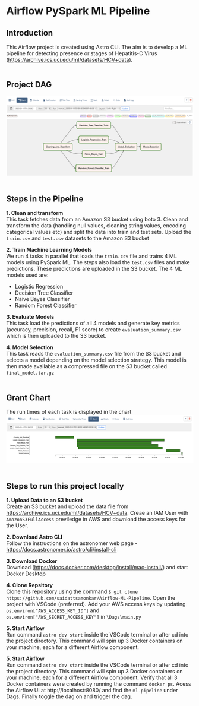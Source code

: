# Airflow PySpark ML Pipeline 

## Introduction
This Airflow project is created using Astro CLI. The aim is to develop a ML pipeline for detecting presence or stages of Hepatitis-C Virus (https://archive.ics.uci.edu/ml/datasets/HCV+data). <br /><br />

## Project DAG
![DAG](https://github.com/saidattsamonkar/Airflow-ML-Pipeline/blob/main/assets/dag.png) <br /><br />

## Steps in the Pipeline
**1. Clean and transform** <br />
 This task fetches data from an Amazon S3 bucket using boto 3. Clean and transform the data (handling null values, cleaning string values, encoding categorical values etc) and split the data into train and test sets. Upload the ```train.csv``` and ```test.csv``` datasets to the Amazon S3 bucket
 
**2. Train Machine Learning Models** <br /> 
 We run 4 tasks in parallel that loads the ```train.csv``` file and trains 4 ML models using PySpark ML. The steps also load the ```test.csv``` files and make predictions. These predictions are uploaded in the S3 bucket. The 4 ML models used are:
 - Logistic Regression
 - Decision Tree Classifier
 - Naive Bayes Classifier
 - Random Forest Classifier
 
**3. Evaluate Models** <br /> 
 This task load the predictions of all 4 models and generate key metrics (accuracy, precision, recall, F1 score) to create ```evaluation_summary.csv``` which is then uploaded to the S3 bucket.
 
**4. Model Selection** <br /> 
 This task reads the ```evaluation_summary.csv``` file from the S3 bucket and selects a model depending on the model selection strategy. This model is then made available as a compressed file on the S3 bucket called ```final_model.tar.gz``` <br /><br />

## Grant Chart
The run times of each task is displayed in the chart
![GRANT CHART](https://github.com/saidattsamonkar/Airflow-ML-Pipeline/blob/main/assets/grant_chart.png) <br /><br />

## Steps to run this project locally

**1. Upload Data to an S3 bucket** <br />
Create an S3 bucket and upload the data file from https://archive.ics.uci.edu/ml/datasets/HCV+data. Creae an IAM User with ```AmazonS3FullAccess``` previledge in AWS and download the access keys for the User.

**2. Download Astro CLI** <br />
Follow the instructions on the astronomer web page - https://docs.astronomer.io/astro/cli/install-cli

**3. Download Docker** <br />
Download (https://docs.docker.com/desktop/install/mac-install/) and start Docker Desktop

**4. Clone Repsitory** <br />
Clone this repository using the command ```$ git clone https://github.com/saidattsamonkar/Airflow-ML-Pipeline```. Open the project with VSCode (preferred).
Add your AWS access keys by updating ```os.environ["AWS_ACCESS_KEY_ID"]``` and ```os.environ["AWS_SECRET_ACCESS_KEY"]``` in ```\Dags\main.py```

**5. Start Airflow** <br />
Run command ```astro dev start``` inside the VSCode terminal or after cd into the project directory. This command will spin up 3 Docker containers on your machine, each for a different Airflow component.

**5. Start Airflow** <br />
Run command ```astro dev start``` inside the VSCode terminal or after cd into the project directory. This command will spin up 3 Docker containers on your machine, each for a different Airflow component. Verify that all 3 Docker containers were created by running the command ```docker ps```. Acess the Airflow UI at http://localhost:8080/ and find the ```ml-pipeline``` under Dags. Finally toggle the dag on and trigger the dag.


